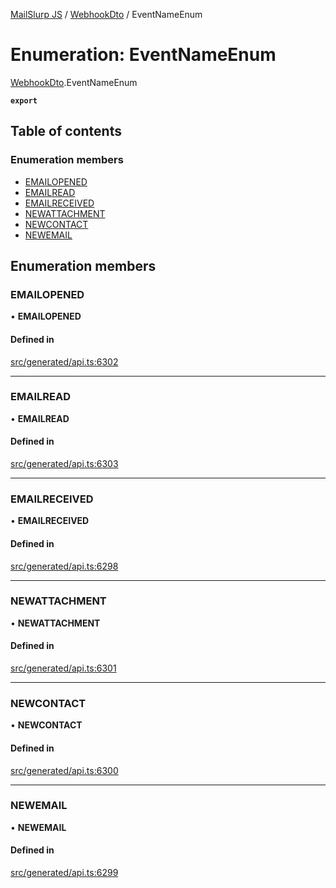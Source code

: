 [MailSlurp JS](../README.md) / [WebhookDto](../modules/WebhookDto.md) / EventNameEnum

# Enumeration: EventNameEnum

[WebhookDto](../modules/WebhookDto.md).EventNameEnum

**`export`**

## Table of contents

### Enumeration members

- [EMAILOPENED](WebhookDto.EventNameEnum.md#emailopened)
- [EMAILREAD](WebhookDto.EventNameEnum.md#emailread)
- [EMAILRECEIVED](WebhookDto.EventNameEnum.md#emailreceived)
- [NEWATTACHMENT](WebhookDto.EventNameEnum.md#newattachment)
- [NEWCONTACT](WebhookDto.EventNameEnum.md#newcontact)
- [NEWEMAIL](WebhookDto.EventNameEnum.md#newemail)

## Enumeration members

### EMAILOPENED

• **EMAILOPENED**

#### Defined in

[src/generated/api.ts:6302](https://github.com/mailslurp/mailslurp-client/blob/f0f645f/src/generated/api.ts#L6302)

___

### EMAILREAD

• **EMAILREAD**

#### Defined in

[src/generated/api.ts:6303](https://github.com/mailslurp/mailslurp-client/blob/f0f645f/src/generated/api.ts#L6303)

___

### EMAILRECEIVED

• **EMAILRECEIVED**

#### Defined in

[src/generated/api.ts:6298](https://github.com/mailslurp/mailslurp-client/blob/f0f645f/src/generated/api.ts#L6298)

___

### NEWATTACHMENT

• **NEWATTACHMENT**

#### Defined in

[src/generated/api.ts:6301](https://github.com/mailslurp/mailslurp-client/blob/f0f645f/src/generated/api.ts#L6301)

___

### NEWCONTACT

• **NEWCONTACT**

#### Defined in

[src/generated/api.ts:6300](https://github.com/mailslurp/mailslurp-client/blob/f0f645f/src/generated/api.ts#L6300)

___

### NEWEMAIL

• **NEWEMAIL**

#### Defined in

[src/generated/api.ts:6299](https://github.com/mailslurp/mailslurp-client/blob/f0f645f/src/generated/api.ts#L6299)
